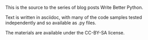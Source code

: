 This is the source to the series of blog posts Write Better Python.

Text is written in asciidoc, with many of the code samples tested
independently and so available as .py files.

The materials are available under the CC-BY-SA license.
